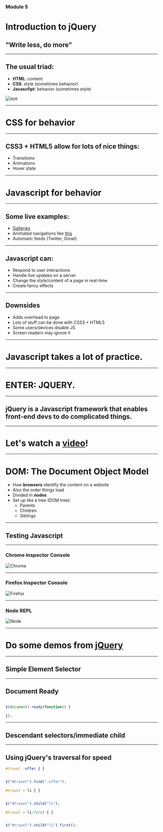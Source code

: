### Module 5
# Introduction to jQuery
## "Write less, do more"

---

## The usual triad:

- **HTML**: content
- **CSS**: style (sometimes behavior)
- **Javascfipt**: behavior (sometimes style)

![eye](http://img1.wikia.nocookie.net/__cb20121208115833/deusex/en/images/8/8e/All_seeing_eye.jpg)

	
---

# CSS for behavior

---

## CSS3 + HTML5 allow for lots of nice things:
- Transitions
- Animations
- Hover state

---

# Javascript for behavior

--- 

## Some live examples:

- [Galleries](http://gallagalla.com)
- Animated navigations like [this](https://www.140c.com)
- Automatic feeds (Twitter, Gmail)

---

## Javascript can:

- Respond to user interactions
- Handle live updates on a server
- Change the style/content of a page in real-time
- Create fancy effects

---

## Downsides

- Adds overhead to page
- Lots of stuff can be done with CSS3 + HTML5
- Some users/devices disable JS
- Screen readers may ignore it

---

# Javascript takes a lot of practice.

---

# ENTER: JQUERY.

---

## jQuery is a Javascript framework that enables front-end devs to do complicated things.

---	

# Let's watch a [video](http://try.jquery.com/levels/1/sections/2)!

---

# DOM: The Document Object Model

- How **browsers** identify the content on a website
- Also the order things load
- Divided in **nodes**
- Set up like a tree (DOM tree):
	- Parents
	- Children
	- Siblings

---

## Testing Javascript

---

### Chrome Inspector Console
![Chrome](http://shots.nan.do/image/1w3T252F2x37/Image%202015-03-22%20at%2012.32.05%20AM.png)

---

### Firefox Inspector Console
![Firefox](http://shots.nan.do/image/2b2j1a1n0Z02/Image%202015-03-22%20at%2012.29.29%20AM.png)

---

### Node REPL
![Node](http://shots.nan.do/image/023x250V0F3L/Image%202015-03-22%20at%2012.27.24%20AM.png)

---

# Do some demos from [jQuery](http://try.jquery.com/levels/1/sections/3)

---

## Simple Element Selector

---

## Document Ready
```javascript

$(document).ready(function() {

});

```

---

## Descendant selectors/immediate child

---

## Using jQuery's traversal for speed


```css
#travel .offer { }

```

```javascript

$("#travel").find(".offer");

```

```css
#travel > li { }

```

```javascript

$("#travel").child("li");

```

```css
#travel > li:first { }

```

```javascript

$("#travel").child("li").first();

```